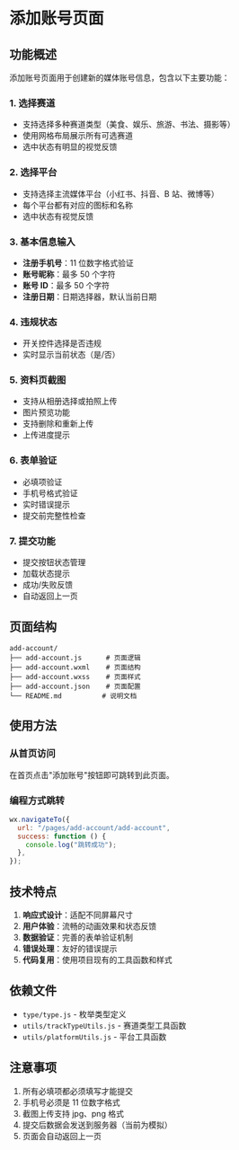 # 添加账号页面

## 功能概述

添加账号页面用于创建新的媒体账号信息，包含以下主要功能：

### 1. 选择赛道

- 支持选择多种赛道类型（美食、娱乐、旅游、书法、摄影等）
- 使用网格布局展示所有可选赛道
- 选中状态有明显的视觉反馈

### 2. 选择平台

- 支持选择主流媒体平台（小红书、抖音、B 站、微博等）
- 每个平台都有对应的图标和名称
- 选中状态有视觉反馈

### 3. 基本信息输入

- **注册手机号**：11 位数字格式验证
- **账号昵称**：最多 50 个字符
- **账号 ID**：最多 50 个字符
- **注册日期**：日期选择器，默认当前日期

### 4. 违规状态

- 开关控件选择是否违规
- 实时显示当前状态（是/否）

### 5. 资料页截图

- 支持从相册选择或拍照上传
- 图片预览功能
- 支持删除和重新上传
- 上传进度提示

### 6. 表单验证

- 必填项验证
- 手机号格式验证
- 实时错误提示
- 提交前完整性检查

### 7. 提交功能

- 提交按钮状态管理
- 加载状态提示
- 成功/失败反馈
- 自动返回上一页

## 页面结构

```
add-account/
├── add-account.js      # 页面逻辑
├── add-account.wxml    # 页面结构
├── add-account.wxss    # 页面样式
├── add-account.json    # 页面配置
└── README.md          # 说明文档
```

## 使用方法

### 从首页访问

在首页点击"添加账号"按钮即可跳转到此页面。

### 编程方式跳转

```javascript
wx.navigateTo({
  url: "/pages/add-account/add-account",
  success: function () {
    console.log("跳转成功");
  },
});
```

## 技术特点

1. **响应式设计**：适配不同屏幕尺寸
2. **用户体验**：流畅的动画效果和状态反馈
3. **数据验证**：完善的表单验证机制
4. **错误处理**：友好的错误提示
5. **代码复用**：使用项目现有的工具函数和样式

## 依赖文件

- `type/type.js` - 枚举类型定义
- `utils/trackTypeUtils.js` - 赛道类型工具函数
- `utils/platformUtils.js` - 平台工具函数

## 注意事项

1. 所有必填项都必须填写才能提交
2. 手机号必须是 11 位数字格式
3. 截图上传支持 jpg、png 格式
4. 提交后数据会发送到服务器（当前为模拟）
5. 页面会自动返回上一页
